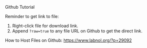 Github Tutorial

Reminder to get link to file: 
  1. Right-click file for download link.
  2. Append `?raw=true` to any file URL on Github to get the direct link.

How to Host Files on Github: https://www.labnol.org/?p=29092

